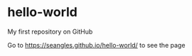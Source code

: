 # hello-world
My first repository on GitHub

Go to https://seangles.github.io/hello-world/ to see the page
